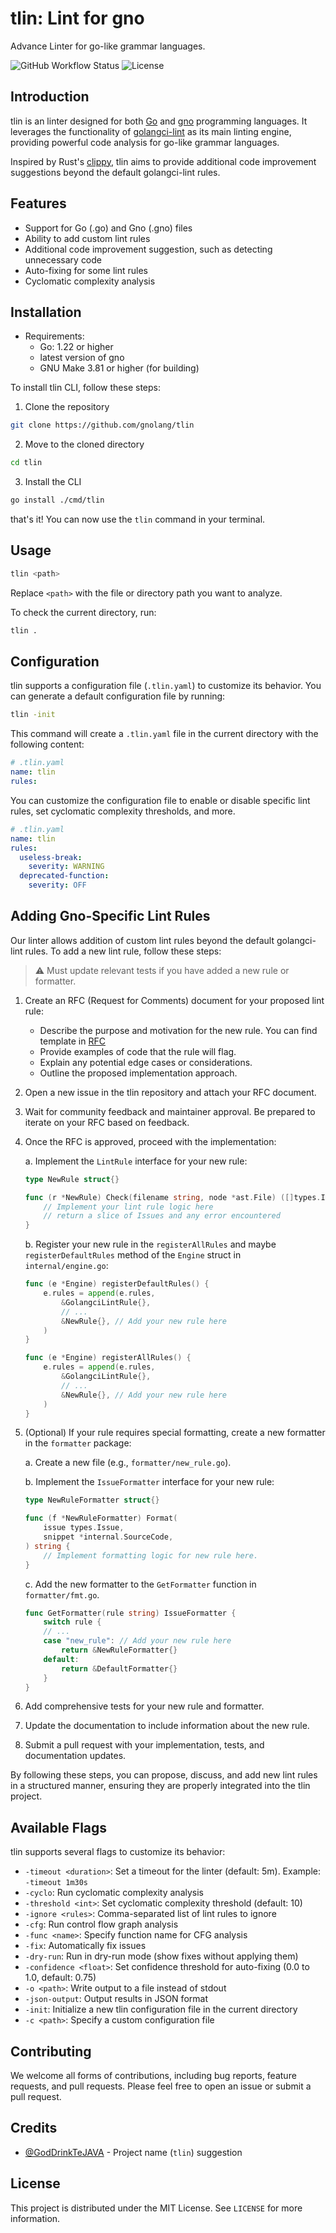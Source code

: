 # tlin: Lint for gno

Advance Linter for go-like grammar languages.

![GitHub Workflow Status](https://img.shields.io/github/workflow/status/gnolang/tlin/CI?label=build)
![License](https://img.shields.io/badge/License-MIT-blue.svg)

## Introduction

tlin is an linter designed for both [Go](https://go.dev/) and [gno](https://gno.land/) programming languages. It leverages the functionality of [golangci-lint](https://github.com/golangci/golangci-lint) as its main linting engine, providing powerful code analysis for go-like grammar languages.

Inspired by Rust's [clippy](https://github.com/rust-lang/rust-clippy), tlin aims to provide additional code improvement suggestions beyond the default golangci-lint rules.

## Features

- Support for Go (.go) and Gno (.gno) files
- Ability to add custom lint rules
- Additional code improvement suggestion, such as detecting unnecessary code
- Auto-fixing for some lint rules
- Cyclomatic complexity analysis

## Installation

- Requirements:
  - Go: 1.22 or higher
  - latest version of gno
  - GNU Make 3.81 or higher (for building)

To install tlin CLI, follow these steps:

1. Clone the repository

```bash
git clone https://github.com/gnolang/tlin
```

2. Move to the cloned directory

```bash
cd tlin
```

3. Install the CLI

```bash
go install ./cmd/tlin
```

that's it! You can now use the `tlin` command in your terminal.

## Usage

```bash
tlin <path>
```

Replace `<path>` with the file or directory path you want to analyze.

To check the current directory, run:

```bash
tlin .
```

## Configuration

tlin supports a configuration file (`.tlin.yaml`) to customize its behavior. You can generate a default configuration file by running:

```bash
tlin -init
```

This command will create a `.tlin.yaml` file in the current directory with the following content:

```yaml
# .tlin.yaml
name: tlin
rules:
```

You can customize the configuration file to enable or disable specific lint rules, set cyclomatic complexity thresholds, and more.

```yaml	
# .tlin.yaml
name: tlin
rules:
  useless-break:
    severity: WARNING
  deprecated-function:
    severity: OFF
```

## Adding Gno-Specific Lint Rules

Our linter allows addition of custom lint rules beyond the default golangci-lint rules. To add a new lint rule, follow these steps:

> ⚠️ Must update relevant tests if you have added a new rule or formatter.

1. Create an RFC (Request for Comments) document for your proposed lint rule:
   - Describe the purpose and motivation for the new rule. You can find template in [RFC](./docs/rfc/template.md)
   - Provide examples of code that the rule will flag.
   - Explain any potential edge cases or considerations.
   - Outline the proposed implementation approach.

2. Open a new issue in the tlin repository and attach your RFC document.

3. Wait for community feedback and maintainer approval. Be prepared to iterate on your RFC based on feedback.

4. Once the RFC is approved, proceed with the implementation:

   a. Implement the `LintRule` interface for your new rule:

   ```go
   type NewRule struct{}

   func (r *NewRule) Check(filename string, node *ast.File) ([]types.Issue, error) {
       // Implement your lint rule logic here
       // return a slice of Issues and any error encountered
   }
   ```

   b. Register your new rule in the `registerAllRules` and maybe `registerDefaultRules` method of the `Engine` struct in `internal/engine.go`:

   ```go
   func (e *Engine) registerDefaultRules() {
       e.rules = append(e.rules,
           &GolangciLintRule{},
           // ...
           &NewRule{}, // Add your new rule here
       )
   }
   ```

   ```go
   func (e *Engine) registerAllRules() {
       e.rules = append(e.rules,
           &GolangciLintRule{},
           // ...
           &NewRule{}, // Add your new rule here
       )
   }
   ```

5. (Optional) If your rule requires special formatting, create a new formatter in the `formatter` package:

   a. Create a new file (e.g., `formatter/new_rule.go`).

   b. Implement the `IssueFormatter` interface for your new rule:

   ```go
   type NewRuleFormatter struct{}

   func (f *NewRuleFormatter) Format(
       issue types.Issue,
       snippet *internal.SourceCode,
   ) string {
       // Implement formatting logic for new rule here.
   }
   ```

   c. Add the new formatter to the `GetFormatter` function in `formatter/fmt.go`.

   ```go
   func GetFormatter(rule string) IssueFormatter {
       switch rule {
       // ...
       case "new_rule": // Add your new rule here
           return &NewRuleFormatter{}
       default:
           return &DefaultFormatter{}
       }
   }
   ```

6. Add comprehensive tests for your new rule and formatter.

7. Update the documentation to include information about the new rule.

8. Submit a pull request with your implementation, tests, and documentation updates.

By following these steps, you can propose, discuss, and add new lint rules in a structured manner, ensuring they are properly integrated into the tlin project.

## Available Flags

tlin supports several flags to customize its behavior:

- `-timeout <duration>`: Set a timeout for the linter (default: 5m). Example: `-timeout 1m30s`
- `-cyclo`: Run cyclomatic complexity analysis
- `-threshold <int>`: Set cyclomatic complexity threshold (default: 10)
- `-ignore <rules>`: Comma-separated list of lint rules to ignore
- `-cfg`: Run control flow graph analysis
- `-func <name>`: Specify function name for CFG analysis
- `-fix`: Automatically fix issues
- `-dry-run`: Run in dry-run mode (show fixes without applying them)
- `-confidence <float>`: Set confidence threshold for auto-fixing (0.0 to 1.0, default: 0.75)
- `-o <path>`: Write output to a file instead of stdout
- `-json-output`: Output results in JSON format
- `-init`: Initialize a new tlin configuration file in the current directory
- `-c <path>`: Specify a custom configuration file

## Contributing

We welcome all forms of contributions, including bug reports, feature requests, and pull requests. Please feel free to open an issue or submit a pull request.

## Credits

- [@GodDrinkTeJAVA](https://github.com/GodDrinkTeJAVA) - Project name (`tlin`) suggestion

## License

This project is distributed under the MIT License. See `LICENSE` for more information.
